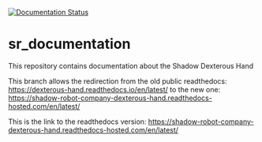 [![Documentation Status](https://readthedocs.com/projects/shadow-robot-company-dexterous-hand/badge/?version=latest&token=345a5f1b63a37a241e553f3150125aafa385c56a41756627545625af9bdd8fd2)](https://shadow-robot-company-dexterous-hand.readthedocs-hosted.com/en/latest/?badge=latest)

# sr_documentation
This repository contains documentation about the Shadow Dexterous Hand

This branch allows the redirection from the old public readthedocs: https://dexterous-hand.readthedocs.io/en/latest/ to the new one: https://shadow-robot-company-dexterous-hand.readthedocs-hosted.com/en/latest/

This is the link to the readthedocs version: https://shadow-robot-company-dexterous-hand.readthedocs-hosted.com/en/latest/

